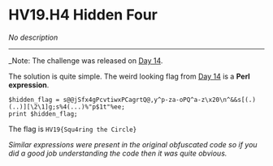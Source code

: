 # HV19.H4 Hidden Four

_No description_

---

_Note: The challenge was released on [Day 14](../day14/README.md).

The solution is quite simple. The weird looking flag from [Day 14](../day14/README.md)
is a **Perl expression**.

```perl5
$hidden_flag = s@@jSfx4gPcvtiwxPCagrtQ@,y^p-za-oPQ^a-z\x20\n^&&s[(.)(..)][\2\1]g;s%4(...)%"p$1t"%ee;
print $hidden_flag;
```

The flag is `HV19{Squ4ring the Circle}`

_Similar expressions were present in the original obfuscated code
so if you did a good job understanding the code then it was quite obvious._